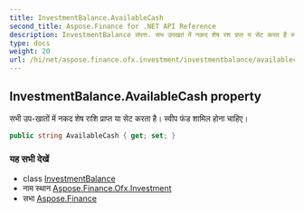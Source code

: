 ```yaml
---
title: InvestmentBalance.AvailableCash
second_title: Aspose.Finance for .NET API Reference
description: InvestmentBalance संपत्त. सभ उपखतं में नकद शेष रश प्रप्त य सेट करत है स्वप फंड शमल हन चहए
type: docs
weight: 20
url: /hi/net/aspose.finance.ofx.investment/investmentbalance/availablecash/
---
```

## InvestmentBalance.AvailableCash property

सभी उप-खातों में नकद शेष राशि प्राप्त या सेट करता है। स्वीप फंड शामिल होना चाहिए।

```csharp
public string AvailableCash { get; set; }
```

### यह सभी देखें

* class [InvestmentBalance](../)
* नाम स्थान [Aspose.Finance.Ofx.Investment](../../investmentbalance/)
* सभा [Aspose.Finance](../../../)


